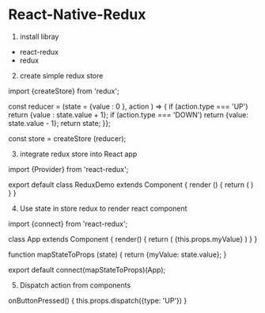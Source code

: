 # React-Native-Redux

1. install libray 
- react-redux 
- redux
2. create simple redux store 

import {createStore} from 'redux';

const reducer = (state = {value : 0 }, action ) => {
  if (action.type === 'UP') return {value : state.value + 1};
  if (action.type === 'DOWN') return {value: state.value - 1};
  return state;
}};

const store = createStore (reducer);

3. integrate redux store into React app

import {Provider} from 'react-redux';

export default class ReduxDemo extends Component {
  render () {
    return (
      <Provider store={store} >
        <App/>
      </Provider>
    )
  }
}

4. Use state in store redux to render react component

import {connect} from 'react-redux';

class App extends Component {
  render() {
    return (
      <View>
        <Text>{this.props.myValue}</Text>
      </View>
    )
  }
}


function mapStateToProps (state) {
  return {myValue: state.value};
}

export default connect(mapStateToProps)(App);

5. Dispatch action from components

onButtonPressed() {
  this.props.dispatch({type: 'UP'})
}
